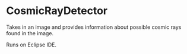 # CosmicRayDetector
Takes in an image and provides information about possible cosmic rays found in the image.

Runs on Eclipse IDE.
